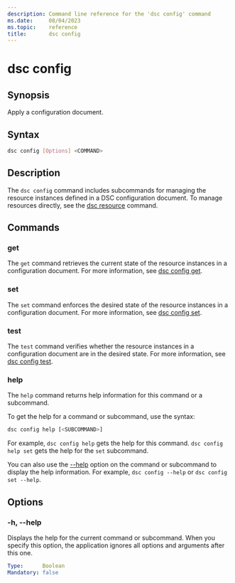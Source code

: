 ```yaml
---
description: Command line reference for the 'dsc config' command
ms.date:     08/04/2023
ms.topic:    reference
title:       dsc config
---
```


# dsc config

## Synopsis

Apply a configuration document.

## Syntax

```sh
dsc config [Options] <COMMAND>
```

## Description

The `dsc config` command includes subcommands for managing the resource instances defined in a DSC
configuration document. To manage resources directly, see the [dsc resource][01] command.

## Commands

### get

The `get` command retrieves the current state of the resource instances in a configuration
document. For more information, see [dsc config get][02].

### set

The `set` command enforces the desired state of the resource instances in a configuration document.
For more information, see [dsc config set][03].

### test

The `test` command verifies whether the resource instances in a configuration document are in the
desired state. For more information, see [dsc config test][04].

### help

The `help` command returns help information for this command or a subcommand.

To get the help for a command or subcommand, use the syntax:

```sh
dsc config help [<SUBCOMMAND>]
```

For example, `dsc config help` gets the help for this command. `dsc config help set` gets the help
for the `set` subcommand.

You can also use the [--help](#-h---help) option on the command or subcommand to display the help
information. For example, `dsc config --help` or `dsc config set --help`.

## Options

### -h, --help

Displays the help for the current command or subcommand. When you specify this option, the
application ignores all options and arguments after this one.

```yaml
Type:      Boolean
Mandatory: false
```

[01]: ../resource/command.md
[02]: get.md
[03]: set.md
[04]: test.md
